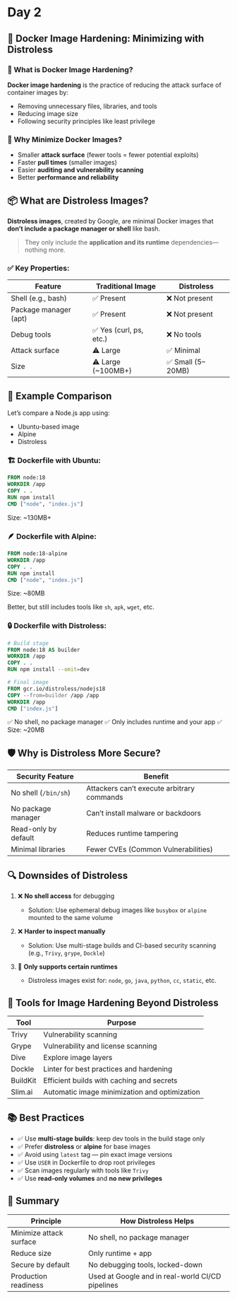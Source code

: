 # Day 2

## 🔐 Docker Image Hardening: Minimizing with Distroless

### 🔧 What is Docker Image Hardening?

**Docker image hardening** is the practice of reducing the attack surface of container images by:

* Removing unnecessary files, libraries, and tools
* Reducing image size
* Following security principles like least privilege

### 🎯 Why Minimize Docker Images?

* Smaller **attack surface** (fewer tools = fewer potential exploits)
* Faster **pull times** (smaller images)
* Easier **auditing and vulnerability scanning**
* Better **performance and reliability**



## 📦 What are Distroless Images?

**Distroless images**, created by Google, are minimal Docker images that **don’t include a package manager or shell** like bash.

> They only include the **application and its runtime** dependencies—nothing more.

### ✅ Key Properties:

| Feature               | Traditional Image      | Distroless       |
| --------------------- | ---------------------- | ---------------- |
| Shell (e.g., bash)    | ✅ Present              | ❌ Not present    |
| Package manager (apt) | ✅ Present              | ❌ Not present    |
| Debug tools           | ✅ Yes (curl, ps, etc.) | ❌ No tools       |
| Attack surface        | ⚠️ Large               | ✅ Minimal        |
| Size                  | ⚠️ Large (\~100MB+)    | ✅ Small (5–20MB) |



## 🧪 Example Comparison

Let’s compare a Node.js app using:

* Ubuntu-based image
* Alpine
* Distroless

### 🏗️ Dockerfile with Ubuntu:

```Dockerfile
FROM node:18
WORKDIR /app
COPY . .
RUN npm install
CMD ["node", "index.js"]
```

Size: \~130MB+



### 🪶 Dockerfile with Alpine:

```Dockerfile
FROM node:18-alpine
WORKDIR /app
COPY . .
RUN npm install
CMD ["node", "index.js"]
```

Size: \~80MB

Better, but still includes tools like `sh`, `apk`, `wget`, etc.



### 🔒 Dockerfile with Distroless:

```Dockerfile
# Build stage
FROM node:18 AS builder
WORKDIR /app
COPY . .
RUN npm install --omit=dev

# Final image
FROM gcr.io/distroless/nodejs18
COPY --from=builder /app /app
WORKDIR /app
CMD ["index.js"]
```

✅ No shell, no package manager
✅ Only includes runtime and your app
✅ Size: \~20MB



## 🛡️ Why is Distroless More Secure?

| Security Feature     | Benefit                                    |
| -------------------- | ------------------------------------------ |
| No shell (`/bin/sh`) | Attackers can’t execute arbitrary commands |
| No package manager   | Can’t install malware or backdoors         |
| Read-only by default | Reduces runtime tampering                  |
| Minimal libraries    | Fewer CVEs (Common Vulnerabilities)        |



## 🔍 Downsides of Distroless

1. ❌ **No shell access** for debugging

   * Solution: Use ephemeral debug images like `busybox` or `alpine` mounted to the same volume

2. ❌ **Harder to inspect manually**

   * Solution: Use multi-stage builds and CI-based security scanning (e.g., `Trivy`, `grype`, `Dockle`)

3. 🧰 **Only supports certain runtimes**

   * Distroless images exist for: `node`, `go`, `java`, `python`, `cc`, `static`, etc.



## 🧰 Tools for Image Hardening Beyond Distroless

| Tool     | Purpose                                       |
| -------- | --------------------------------------------- |
| Trivy    | Vulnerability scanning                        |
| Grype    | Vulnerability and license scanning            |
| Dive     | Explore image layers                          |
| Dockle   | Linter for best practices and hardening       |
| BuildKit | Efficient builds with caching and secrets     |
| Slim.ai  | Automatic image minimization and optimization |



## 📚 Best Practices

* ✅ Use **multi-stage builds**: keep dev tools in the build stage only
* ✅ Prefer **distroless** or **alpine** for base images
* ✅ Avoid using `latest` tag — pin exact image versions
* ✅ Use `USER` in Dockerfile to drop root privileges
* ✅ Scan images regularly with tools like `Trivy`
* ✅ Use **read-only volumes** and **no new privileges**


## 📌 Summary

| Principle               | How Distroless Helps                             |
| ----------------------- | ------------------------------------------------ |
| Minimize attack surface | No shell, no package manager                     |
| Reduce size             | Only runtime + app                               |
| Secure by default       | No debugging tools, locked-down                  |
| Production readiness    | Used at Google and in real-world CI/CD pipelines |
